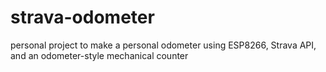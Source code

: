 # strava-odometer
personal project to make a personal odometer using ESP8266, Strava API, and an odometer-style mechanical counter
